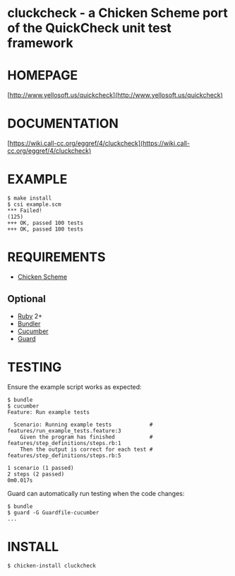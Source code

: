 # cluckcheck - a Chicken Scheme port of the QuickCheck unit test framework

# HOMEPAGE

[http://www.yellosoft.us/quickcheck](http://www.yellosoft.us/quickcheck)

# DOCUMENTATION

[https://wiki.call-cc.org/eggref/4/cluckcheck](https://wiki.call-cc.org/eggref/4/cluckcheck)

# EXAMPLE

    $ make install
    $ csi example.scm
	*** Failed!
	(125)
	+++ OK, passed 100 tests
	+++ OK, passed 100 tests

# REQUIREMENTS

* [Chicken Scheme](http://www.call-cc.org/)

## Optional

* [Ruby](https://www.ruby-lang.org/) 2+
* [Bundler](http://bundler.io/)
* [Cucumber](http://cukes.info/)
* [Guard](http://guardgem.org/)

# TESTING

Ensure the example script works as expected:

    $ bundle
    $ cucumber
    Feature: Run example tests

      Scenario: Running example tests            # features/run_example_tests.feature:3
        Given the program has finished           # features/step_definitions/steps.rb:1
        Then the output is correct for each test # features/step_definitions/steps.rb:5

    1 scenario (1 passed)
    2 steps (2 passed)
    0m0.017s

Guard can automatically run testing when the code changes:

    $ bundle
    $ guard -G Guardfile-cucumber
    ...

# INSTALL

    $ chicken-install cluckcheck
